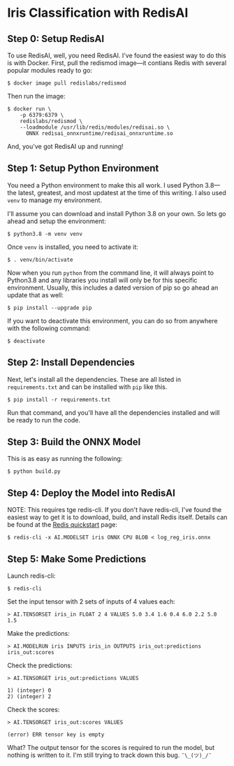 # Iris Classification with RedisAI

## Step 0: Setup RedisAI

To use RedisAI, well, you need RedisAI. I've found the easiest way to do this is with Docker. First, pull the redismod image—it contians Redis with several popular modules ready to go:

    $ docker image pull redislabs/redismod

Then run the image:

    $ docker run \
        -p 6379:6379 \
        redislabs/redismod \
        --loadmodule /usr/lib/redis/modules/redisai.so \
          ONNX redisai_onnxruntime/redisai_onnxruntime.so

And, you've got RedisAI up and running!

## Step 1: Setup Python Environment

You need a Python environment to make this all work. I used Python 3.8—the latest, greatest, and most updatest at the time of this writing. I also used `venv` to manage my environment.

I'll assume you can download and install Python 3.8 on your own. So lets go ahead and setup the environment:

    $ python3.8 -m venv venv

Once `venv` is installed, you need to activate it:

    $ . venv/bin/activate

Now when you run `python` from the command line, it will always point to Python3.8 and any libraries you install will only be for this specific environment. Usually, this includes a dated version of pip so go ahead an update that as well:

    $ pip install --upgrade pip


If you want to deactivate this environment, you can do so from anywhere with the following command:

    $ deactivate

## Step 2: Install Dependencies

Next, let's install all the dependencies. These are all listed in `requirements.txt` and can be installed with `pip` like this.

    $ pip install -r requirements.txt

Run that command, and you'll have all the dependencies installed and will be ready to run the code.

## Step 3: Build the ONNX Model

This is as easy as running the following:

    $ python build.py

## Step 4: Deploy the Model into RedisAI

NOTE: This requires tge redis-cli. If you don't have redis-cli, I've found the easiest way to get it is to download, build, and install Redis itself. Details can be found at the [Redis quickstart](https://redis.io/topics/quickstart) page:

    $ redis-cli -x AI.MODELSET iris ONNX CPU BLOB < log_reg_iris.onnx

## Step 5: Make Some Predictions

Launch redis-cli:

    $ redis-cli

Set the input tensor with 2 sets of inputs of 4 values each:

    > AI.TENSORSET iris_in FLOAT 2 4 VALUES 5.0 3.4 1.6 0.4 6.0 2.2 5.0 1.5

Make the predictions:

    > AI.MODELRUN iris INPUTS iris_in OUTPUTS iris_out:predictions iris_out:scores

Check the predictions:

    > AI.TENSORGET iris_out:predictions VALUES

    1) (integer) 0
    2) (integer) 2

Check the scores:

    > AI.TENSORGET iris_out:scores VALUES

    (error) ERR tensor key is empty

What? The output tensor for the scores is required to run the model, but nothing is written to it. I'm still trying to track down this bug. `¯\_(ツ)_/¯`
